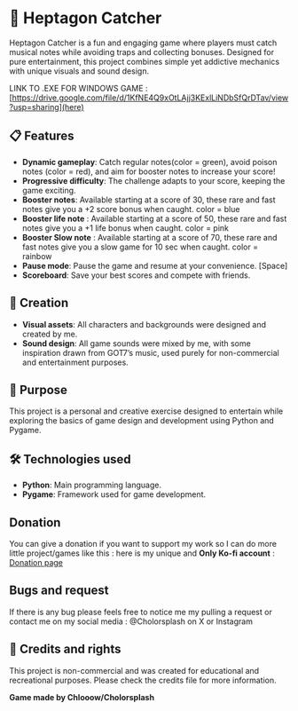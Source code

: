# 🎵 Heptagon Catcher
Heptagon Catcher is a fun and engaging game where players must catch musical notes while avoiding traps and collecting bonuses. Designed for pure entertainment, this project combines simple yet addictive mechanics with unique visuals and sound design.

LINK TO .EXE FOR WINDOWS GAME : [https://drive.google.com/file/d/1KfNE4Q9xOtLAjj3KExlLiNDbSfQrDTav/view?usp=sharing](here)

## 📋 Features
- **Dynamic gameplay**: Catch regular notes(color = green), avoid poison notes (color = red), and aim for booster notes to increase your score!
- **Progressive difficulty**: The challenge adapts to your score, keeping the game exciting.
- **Booster notes**: Available starting at a score of 30, these rare and fast notes give you a +2 score bonus when caught. color = blue
- **Booster life note** : Available starting at a score of 50, these rare and fast notes give you a +1 life bonus when caught. color = pink
- **Booster Slow note** : Available starting at a score of 70, these rare and fast notes give you a slow game for 10 sec when caught. color = rainbow
- **Pause mode**: Pause the game and resume at your convenience. [Space]
- **Scoreboard**: Save your best scores and compete with friends.

## 🎨 Creation
- **Visual assets**: All characters and backgrounds were designed and created by me.
- **Sound design**: All game sounds were mixed by me, with some inspiration drawn from GOT7’s music, used purely for non-commercial and entertainment purposes.

## 🚀 Purpose
This project is a personal and creative exercise designed to entertain while exploring the basics of game design and development using Python and Pygame.

## 🛠️ Technologies used
- **Python**: Main programming language.
- **Pygame**: Framework used for game development.

## Donation
You can give a donation if you want to support my work so I can do more little project/games like this :
here is my unique and **Only Ko-fi account** : [Donation page](https://ko-fi.com/cholorskofi)

## Bugs and request
If there is any bug please feels free to notice me my pulling a request or contact me on my social media : @Cholorsplash on X or Instagram 

## 📜 Credits and rights
This project is non-commercial and was created for educational and recreational purposes. Please check the credits file for more information.

**Game made by Chlooow/Cholorsplash**
